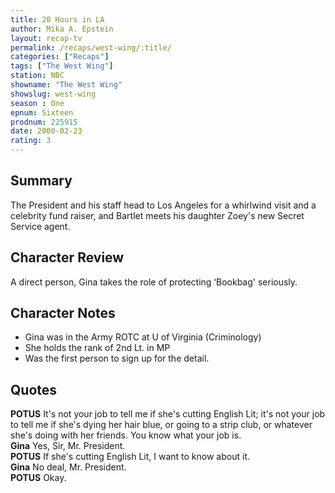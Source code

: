 ```yaml
---
title: 20 Hours in LA
author: Mika A. Epstein
layout: recap-tv
permalink: /recaps/west-wing/:title/
categories: ["Recaps"]
tags: ["The West Wing"]
station: NBC  
showname: "The West Wing"
showslug: west-wing  
season : One  
epnum: Sixteen  
prodnum: 225915  
date: 2000-02-23
rating: 3  
---
```


## Summary 
The President and his staff head to Los Angeles for a whirlwind visit and a celebrity fund raiser, and Bartlet meets his daughter Zoey's new Secret Service agent.

## Character Review
A direct person, Gina takes the role of protecting &#8216;Bookbag' seriously.

## Character Notes
* Gina was in the Army ROTC at U of Virginia (Criminology)  
* She holds the rank of 2nd Lt. in MP  
* Was the first person to sign up for the detail.

## Quotes

**POTUS** It's not your job to tell me if she's cutting English Lit; it's not your job to tell me if she's dying her hair blue, or going to a strip club, or whatever she's doing with her friends. You know what your job is.  
**Gina** Yes, Sir, Mr. President.  
**POTUS** If she's cutting English Lit, I want to know about it.  
**Gina** No deal, Mr. President.  
**POTUS** Okay.